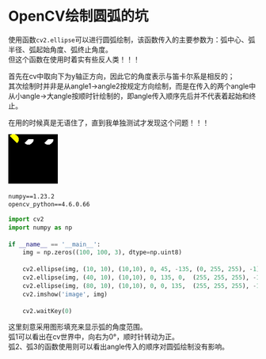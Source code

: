 # OpenCV绘制圆弧的坑

<!--more-->

使用函数`cv2.ellipse`可以进行圆弧绘制，该函数传入的主要参数为：弧中心、弧半径、弧起始角度、弧终止角度。  
但这个函数在使用时着实有些反人类！！！

首先在cv中取向下为y轴正方向，因此它的角度表示与笛卡尔系是相反的；  
其次绘制时并非是从angle1->angle2按规定方向绘制，而是在传入的两个angle中从小angle->大angle按顺时针绘制的，即angle传入顺序先后并不代表着起始和终止。

在用的时候真是无语住了，直到我单独测试才发现这个问题！！！

![OpenCV画弧](/images/blog/20240625-cv-arc-problem.png)

```
numpy==1.23.2
opencv_python==4.6.0.66
```

```python
import cv2
import numpy as np

if __name__ == '__main__':
    img = np.zeros((100, 100, 3), dtype=np.uint8)

    cv2.ellipse(img, (10, 10), (10,10), 0, 45, -135, (0, 255, 255), -1)
    cv2.ellipse(img, (40, 10), (10,10), 0, 135, 0,  (255, 255, 255), -1)
    cv2.ellipse(img, (80, 10), (10,10), 0, 0, 135,  (255, 255, 255), -1)
    cv2.imshow('image', img)
    
    cv2.waitKey(0)
```

这里刻意采用图形填充来显示弧的角度范围。  
弧1可以看出在cv世界中，向右为0°，顺时针转动为正。  
弧2、弧3的函数使用则可以看出angle传入的顺序对圆弧绘制没有影响。

